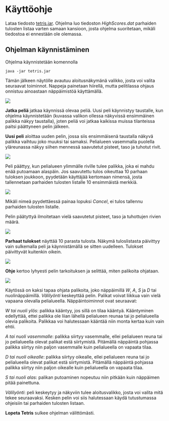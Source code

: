# Käyttöohje

Lataa tiedosto [tetris.jar](https://github.com/luxville/ot-harjoitustyo/releases/tag/tetris_vk6/tetris.jar). Ohjelma luo tiedoston *HighScores.dat* parhaiden tulosten listaa varten samaan kansioon, josta ohjelma suoritetaan, mikäli tiedostoa ei ennestään ole olemassa.

## Ohjelman käynnistäminen

Ohjelma käynnistetään komennolla

<code>java -jar tetris.jar</code>

Tämän jälkeen näytölle avautuu aloitusnäkymänä valikko, josta voi valita seuraavat toiminnot. Nappeja painetaan hiirellä, mutta pelitilassa ohjaus onnistuu ainoastaan näppäimistöä käyttämällä.

<img src="https://github.com/luxville/ot-harjoitustyo/blob/master/dokumentaatio/kuvat/valikko.png">

**Jatka peliä** jatkaa käynnissä olevaa peliä. Uusi peli käynnistyy taustalle, kun ohjelma käynnistetään (kuvassa valikon ollessa näkyvissä ensimmäinen palikka näkyy taustalla), joten peliä voi jatkaa kaikissa muissa tilanteissa paitsi päättyneen pelin jälkeen.

**Uusi peli** aloittaa uuden pelin, jossa siis ensimmäisenä taustalla näkyvä palikka vaihtuu joko muuksi tai samaksi. Pelialueen vasemmalla puolella yläreunassa näkyy siihen mennessä saavutetut pisteet, taso ja tuhotut rivit.

<img src="https://github.com/luxville/ot-harjoitustyo/blob/master/dokumentaatio/kuvat/peli.png">

Peli päättyy, kun pelialueen ylimmälle riville tulee palikka, joka ei mahdu enää putoamaan alaspäin. Jos saavutettu tulos oikeuttaa 10 parhaan tuloksen joukkoon, pyydetään käyttäjää kertomaan nimensä, josta tallennetaan parhaiden tulosten listalle 10 ensimmäistä merkkiä.

<img src="https://github.com/luxville/ot-harjoitustyo/blob/master/dokumentaatio/kuvat/listalle.png">

Mikäli nimeä pyydettäessä painaa lopuksi *Cancel*, ei tulos tallennu parhaiden tulosten listalle.

Pelin päätyttyä ilmoitetaan vielä saavutetut pisteet, taso ja tuhottujen rivien määrä.

<img src="https://github.com/luxville/ot-harjoitustyo/blob/master/dokumentaatio/kuvat/gameover.png">

**Parhaat tulokset** näyttää 10 parasta tulosta. Näkymä tuloslistasta päivittyy vain sulkemalla peli ja käynnistämällä se sitten uudelleen. Tulokset päivittyvät kuitenkin oikein.

<img src="https://github.com/luxville/ot-harjoitustyo/blob/master/dokumentaatio/kuvat/top10.png">

**Ohje** kertoo lyhyesti pelin tarkoituksen ja selittää, miten palikoita ohjataan.

<img src="https://github.com/luxville/ot-harjoitustyo/blob/master/dokumentaatio/kuvat/ohje.png">

Käytössä on kaksi tapaa ohjata palikoita, joko näppäimillä *W*, *A*, *S* ja *D* tai nuolinäppäimillä. *Välilyönti* keskeyttää pelin. Palikat voivat liikkua vain vielä vapaana olevalla pelialueella. Näppäintoiminnot ovat seuraavat:

*W tai nuoli ylös*: palikka kääntyy, jos sillä on tilaa kääntyä. Kääntyminen edellyttää, ettei palikka ole liian lähellä pelialueen reunaa tai jo pelialueella olevia palikoita. Palikkaa voi halutessaan kääntää niin monta kertaa kuin vain ehtii.

*A tai nuoli vasemmalle*: palikka siirtyy vasemmalle, ellei pelialueen reuna tai jo pelialueella olevat palikat estä siirtymistä. Pitämällä näppäintä pohjassa palikka siirtyy niin paljon vasemmalle kuin pelialueella on vapaata tilaa.

*D tai nuoli oikealle*: palikka siirtyy oikealle, ellei pelialueen reuna tai jo pelialueella olevat palikat estä siirtymistä. Pitämällä näppäintä pohjassa palikka siirtyy niin paljon oikealle kuin pelialueella on vapaata tilaa.

*S tai nuoli alas*: palikan putoaminen nopeutuu niin pitkään kuin näppäimen pitää painettuna.

*Välilyönti*: peli keskeytyy ja näkyviin tulee aloitusvalikko, josta voi valita mitä tekee seuraavaksi. Kesken pelin voi siis halutessaan käydä tutustumassa ohjeisiin tai parhaiden tulosten listaan.

**Lopeta Tetris** sulkee ohjelman välittömästi.
